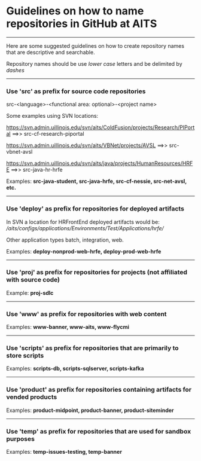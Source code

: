 # Guidelines on how to name repositories in GitHub at AITS

***
Here are some suggested guidelines on how to create repository names that are descriptive and searchable. 

Repository names should be use *lower case* letters and be delimited by *dashes*

***
### Use 'src' as prefix for source code repositories

src-&lt;language>-&lt;functional area: optional>-&lt;project name>

Some examples using SVN locations:

https://svn.admin.uillinois.edu/svn/aits/ColdFusion/projects/Research/PIPortal ==>>
src-cf-research-piportal

https://svn.admin.uillinois.edu/svn/aits/VBNet/projects/AVSL ==>>
src-vbnet-avsl

https://svn.admin.uillinois.edu/svn/aits/java/projects/HumanResources/HRFE ==>>
src-java-hr-hrfe

Examples: **src-java-student, src-java-hrfe, src-cf-nessie, src-net-avsl, etc.**

***
### Use 'deploy' as prefix for repositories for deployed artifacts
In SVN a location for HRFrontEnd deployed artifacts would be: */aits/configs/applications/Environments/Test/Applications/hrfe/*

Other application types batch, integration, web.

Examples: **deploy-nonprod-web-hrfe, deploy-prod-web-hrfe**

***
### Use 'proj' as prefix for repositories for projects (not affiliated with source code)
Example: **proj-sdlc**

***
### Use 'www' as prefix for repositories with web content
Examples: **www-banner, www-aits, www-flycmi**

***
### Use 'scripts' as prefix for repositories that are primarily to store scripts
Examples: **scripts-db, scripts-sqlserver, scripts-kafka** 

***
### Use 'product' as prefix for repositories containing artifacts for vended products
Examples: **product-midpoint, product-banner, product-siteminder**

***
### Use 'temp' as prefix for repositories that are used for sandbox purposes
Examples: **temp-issues-testing, temp-banner**
